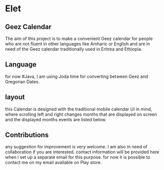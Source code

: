 # Elet


## Geez Calendar

The aim of this project is to make a convenient Geez calendar for people who are not fluent in other languages like Amharic or English 
and are in need of the Geez calendar traditionally used in Eritrea and Ethiopia.

## Language
for now #Java, I am using Joda time for converting between Geez and Gregorian Dates.

## layout

this Calendar is designed with the traditional mobile calendar UI in mind, where scrolling left and right changes months that are displayed on screen
and the displayed months events are listed below.
<img srs="https://github.com/tinsae-ghilay/tinsae-ghilay.github.io/blob/main/res/month.png" width="200px"/>

## Contributions

any suggestion for improvement is very welcome. I am also in need of collaboration if you are interested.
contact information will be provided here when I set up a separate email for this purpose. for now it is possible to contact me on my email
available on Play store.



